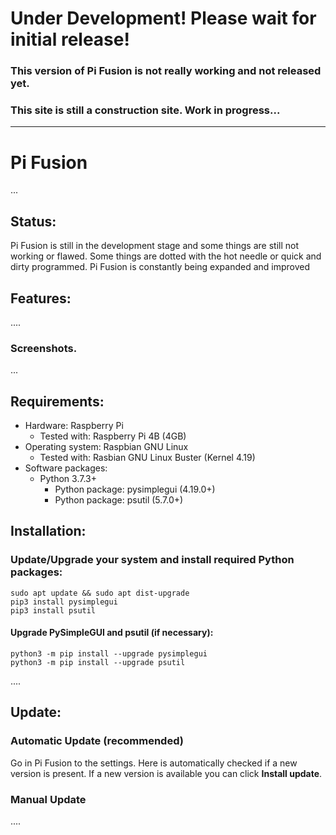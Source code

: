 # Under Development! Please wait for initial release!
### This version of Pi Fusion is not really working and not released yet.
### This site is still a construction site. Work in progress...
-------------------------------------------------------------
# Pi Fusion
...

## Status:
Pi Fusion is still in the development stage and some things are still not working or flawed. Some things are dotted with the hot needle or quick and dirty programmed. Pi Fusion is constantly being expanded and improved

## Features:
....

### Screenshots.
...

## Requirements:

- Hardware: Raspberry Pi
  - Tested with: Raspberry Pi 4B (4GB)
- Operating system: Raspbian GNU Linux
  - Tested with: Rasbian GNU Linux Buster (Kernel 4.19)
- Software packages:
  - Python 3.7.3+
    - Python package: pysimplegui (4.19.0+)
    - Python package: psutil (5.7.0+)

## Installation:

### Update/Upgrade your system and install required Python packages:

```
sudo apt update && sudo apt dist-upgrade
pip3 install pysimplegui
pip3 install psutil
```
#### Upgrade PySimpleGUI and psutil (if necessary):
```
python3 -m pip install --upgrade pysimplegui
python3 -m pip install --upgrade psutil
```
....

## Update:

### Automatic Update (recommended)
Go in Pi Fusion to the settings. Here is automatically checked if a new version is present. If a new version is available you can click **Install update**.
### Manual Update
....




